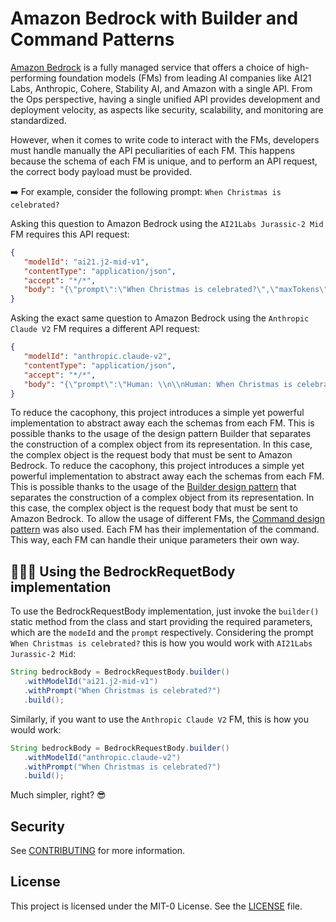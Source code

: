 # Amazon Bedrock with Builder and Command Patterns

[Amazon Bedrock](https://aws.amazon.com/bedrock) is a fully managed service that offers a choice of high-performing foundation models (FMs) from leading AI companies like AI21 Labs, Anthropic, Cohere, Stability AI, and Amazon with a single API. From the Ops perspective, having a single unified API provides development and deployment velocity, as aspects like security, scalability, and monitoring are standardized.

However, when it comes to write code to interact with the FMs, developers must handle manually the API peculiarities of each FM. This happens because the schema of each FM is unique, and to perform an API request, the correct body payload must be provided.

➡️ For example, consider the following prompt: `When Christmas is celebrated?`

Asking this question to Amazon Bedrock using the `AI21Labs Jurassic-2 Mid` FM requires this API request:

```json
{
   "modelId": "ai21.j2-mid-v1",
   "contentType": "application/json",
   "accept": "*/*",
   "body": "{\"prompt\":\"When Christmas is celebrated?\",\"maxTokens\":200,\"temperature\":0.7,\"topP\":1,\"stopSequences\":[],\"countPenalty\":{\"scale\":0},\"presencePenalty\":{\"scale\":0},\"frequencyPenalty\":{\"scale\":0}}"
}
```

Asking the exact same question to Amazon Bedrock using the `Anthropic Claude V2` FM requires a different API request:
```json
{
   "modelId": "anthropic.claude-v2",
   "contentType": "application/json",
   "accept": "*/*",
   "body": "{\"prompt\":\"Human: \\n\\nHuman: When Christmas is celebrated?\\n\\nAssistant:\",\"max_tokens_to_sample\":300,\"temperature\":1,\"top_k\":250,\"top_p\":0.999,\"stop_sequences\":[\"\\n\\nHuman:\"],\"anthropic_version\":\"bedrock-2023-05-31\"}"
}
```

To reduce the cacophony, this project introduces a simple yet powerful implementation to abstract away each the schemas from each FM. This is possible thanks to the usage of the design pattern Builder that separates the construction of a complex object from its representation. In this case, the complex object is the request body that must be sent to Amazon Bedrock. To reduce the cacophony, this project introduces a simple yet powerful implementation to abstract away each the schemas from each FM. This is possible thanks to the usage of the [Builder design pattern](https://en.wikipedia.org/wiki/Builder_pattern) that separates the construction of a complex object from its representation. In this case, the complex object is the request body that must be sent to Amazon Bedrock. To allow the usage of different FMs, the [Command design pattern](https://en.wikipedia.org/wiki/Command_pattern) was also used. Each FM has their implementation of the command. This way, each FM can handle their unique parameters their own way.

## 🧑🏻‍💻 Using the BedrockRequetBody implementation

To use the BedrockRequestBody implementation, just invoke the `builder()` static method from the class and start providing the required parameters, which are the `modeId` and the `prompt` respectively. Considering the prompt `When Christmas is celebrated?` this is how you would work with `AI21Labs Jurassic-2 Mid`:

```java
String bedrockBody = BedrockRequestBody.builder()
   .withModelId("ai21.j2-mid-v1")
   .withPrompt("When Christmas is celebrated?")
   .build();
```

Similarly, if you want to use the `Anthropic Claude V2` FM, this is how you would work:
```java
String bedrockBody = BedrockRequestBody.builder()
   .withModelId("anthropic.claude-v2")
   .withPrompt("When Christmas is celebrated?")
   .build();
```

Much simpler, right? 😎

## Security

See [CONTRIBUTING](CONTRIBUTING.md#security-issue-notifications) for more information.

## License

This project is licensed under the MIT-0 License. See the [LICENSE](./LICENSE) file.
